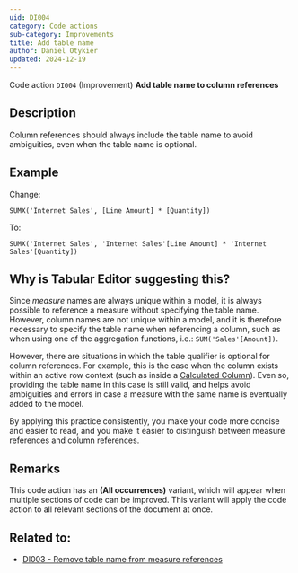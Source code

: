 ```yaml
---
uid: DI004
category: Code actions
sub-category: Improvements
title: Add table name
author: Daniel Otykier
updated: 2024-12-19
---
```


Code action `DI004` (Improvement) **Add table name to column references**

## Description

Column references should always include the table name to avoid ambiguities, even when the table name is optional.

## Example

Change:
```dax
SUMX('Internet Sales', [Line Amount] * [Quantity])
```
To:
```dax
SUMX('Internet Sales', 'Internet Sales'[Line Amount] * 'Internet Sales'[Quantity])
```

## Why is Tabular Editor suggesting this?

Since *measure* names are always unique within a model, it is always possible to reference a measure without specifying the table name. However, column names are not unique within a model, and it is therefore necessary to specify the table name when referencing a column, such as when using one of the aggregation functions, i.e.: `SUM('Sales'[Amount])`.

However, there are situations in which the table qualifier is optional for column references. For example, this is the case when the column exists within an active row context (such as inside a [Calculated Column](https://learn.microsoft.com/en-us/analysis-services/tabular-models/ssas-calculated-columns-create-a-calculated-column?view=asallproducts-allversions)). Even so, providing the table name in this case is still valid, and helps avoid ambiguities and errors in case a measure with the same name is eventually added to the model. 

By applying this practice consistently, you make your code more concise and easier to read, and you make it easier to distinguish between measure references and column references.

## Remarks

This code action has an **(All occurrences)** variant, which will appear when multiple sections of code can be improved. This variant will apply the code action to all relevant sections of the document at once.

## Related to:

- [DI003 - Remove table name from measure references](xref:DI003)